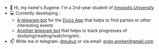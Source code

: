 - 👋 Hi, my name's Eugene. I'm a 2nd-year student of [Innopolis University](https://innopolis.university/)
- 💻 Currently developing :
  - [A telegram bot](https://t.me/dvizz_app_bot) for the [Dvizz App](https://dvizz.io/) that helps to find parties or other interesting events
  - [Another telegram bot](https://github.com/eukuz/ProgressTrackBot) that helps to track progresses of studying/reading/watching/etc.  
- 📫 Write me in telegram: [@eukuz](https://t.me/eukuz) or via email: evgn.worker@gmail.com
